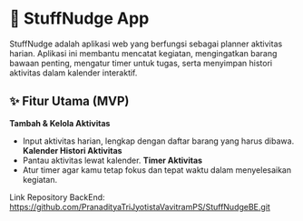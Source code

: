 # 🚀 StuffNudge App

StuffNudge adalah aplikasi web yang berfungsi sebagai planner aktivitas harian. Aplikasi ini membantu mencatat kegiatan, mengingatkan barang bawaan penting, mengatur timer untuk tugas, serta menyimpan histori aktivitas dalam kalender interaktif.

## ✨ Fitur Utama (MVP)
**Tambah & Kelola Aktivitas**
  - Input aktivitas harian, lengkap dengan daftar barang yang harus dibawa.
**Kalender Histori Aktivitas**
  - Pantau aktivitas lewat kalender.
**Timer Aktivitas**
  - Atur timer agar kamu tetap fokus dan tepat waktu dalam menyelesaikan kegiatan.


Link Repository BackEnd: https://github.com/PranadityaTriJyotistaVavitramPS/StuffNudgeBE.git